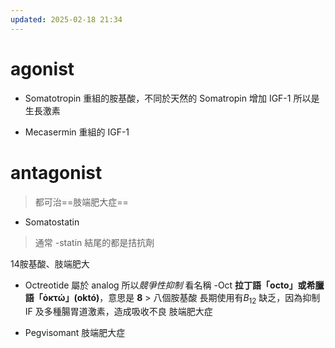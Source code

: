 ```yaml
---
updated: 2025-02-18 21:34
---
```

# agonist

- Somatotropin
重組的胺基酸，不同於天然的 Somatropin
增加 IGF-1 所以是生長激素

- Mecasermin
重組的 IGF-1

# antagonist
> 都可治==肢端肥大症==

- Somatostatin
>  通常 -statin 結尾的都是拮抗劑

14胺基酸、肢端肥大

- Octreotide
屬於 analog 所以*競爭性抑制*
看名稱 -Oct **拉丁語「octo」或希臘語「ὀκτώ」(októ)**，意思是 **8** > 八個胺基酸
長期使用有$B_{12}$ 缺乏，因為抑制 IF 及多種腸胃道激素，造成吸收不良
肢端肥大症

- Pegvisomant
肢端肥大症